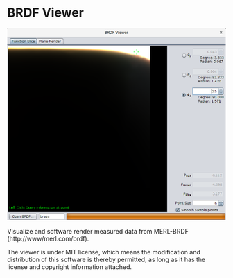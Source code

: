 # BRDF Viewer

![](doc/Banner.png)

Visualize and software render measured data from MERL-BRDF 
(http://www/merl.com/brdf).

The viewer is under MIT license, which means the modification
and distribution of this software is thereby permitted, as
long as it has the license and copyright information attached.
